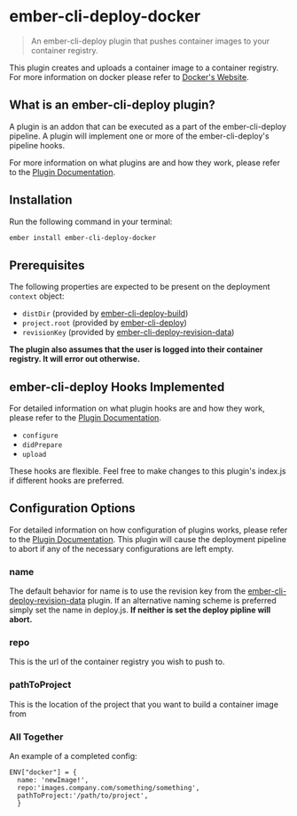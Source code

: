# ember-cli-deploy-docker

> An ember-cli-deploy plugin that pushes container images to your container registry.


This plugin creates and uploads a container image to a container registry. For more information on docker please refer to [Docker's Website][4].

## What is an ember-cli-deploy plugin?

A plugin is an addon that can be executed as a part of the ember-cli-deploy pipeline. A plugin will implement one or more of the ember-cli-deploy's pipeline hooks.

For more information on what plugins are and how they work, please refer to the [Plugin Documentation][1].

## Installation
Run the following command in your terminal:

```bash
ember install ember-cli-deploy-docker
```

## Prerequisites

The following properties are expected to be present on the deployment `context` object:

- `distDir`                     (provided by [ember-cli-deploy-build][2])
- `project.root`                (provided by [ember-cli-deploy][3])
- `revisionKey`                 (provided by [ember-cli-deploy-revision-data][5])

**The plugin also assumes that the user is logged into their container registry. It will error out otherwise.**

## ember-cli-deploy Hooks Implemented

For detailed information on what plugin hooks are and how they work, please refer to the [Plugin Documentation][1].

- `configure`
- `didPrepare`
- `upload`

These hooks are flexible. Feel free to make changes to this plugin's index.js if different hooks are preferred.

## Configuration Options

For detailed information on how configuration of plugins works, please refer to the [Plugin Documentation][1].
This plugin will cause the deployment pipeline to abort if any of the necessary configurations are left empty.

### name

The default behavior for name is to use the revision key from the [ember-cli-deploy-revision-data][5] plugin.
If an alternative naming scheme is preferred simply set the name in deploy.js.
**If neither is set the deploy pipline will abort.**

### repo

This is the url of the container registry you wish to push to.

### pathToProject

This is the location of the project that you want to build a container image from

### All Together

An example of a completed config:

```
ENV["docker"] = {
  name: 'newImage!',  
  repo:'images.company.com/something/something',
  pathToProject:'/path/to/project',
  }
```

[1]: http://ember-cli.github.io/ember-cli-deploy/plugins "Plugin Documentation"
[2]: https://github.com/ember-cli-deploy/ember-cli-deploy-build "ember-cli-deploy-build"
[3]: https://github.com/ember-cli/ember-cli-deploy "ember-cli-deploy"
[4]: https://docs.docker.com/ "Docker's Website"
[5]: https://github.com/ember-cli-deploy/ember-cli-deploy-revision-data "ember-cli-deploy-revision-data"
